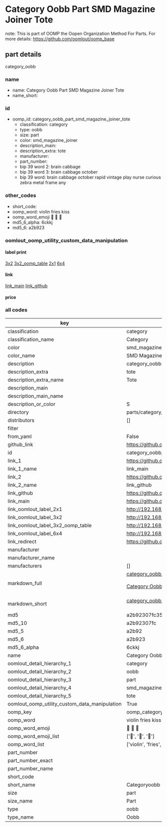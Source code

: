 # Category Oobb Part SMD Magazine Joiner Tote  

note: This is part of OOMP the Oopen Organization Method For Parts. For more details: https://github.com/oomlout/oomp_base

##  part details
  



category_oobb



### name
* name: Category Oobb Part SMD Magazine Joiner Tote
* name_short: 
### id
* oomp_id: category_oobb_part_smd_magazine_joiner_tote
  * classification: category
  * type: oobb
  * size: part
  * color: smd_magazine_joiner
  * description_main: 
  * description_extra: tote
  * manufacturer: 
  * part_number: 
  * bip 39 word 2: brain cabbage
  * bip 39 word 3: brain cabbage october
  * bip 39 word: brain cabbage october rapid vintage play nurse curious zebra metal frame any

### other_codes
* short_code: 
* oomp_word: violin fries kiss
* oomp_word_emoji :violin: :fries: :kiss:
* md5_6_alpha: 6ckkj
* md5_6: a2b923






### oomlout_oomp_utility_custom_data_manipulation
#### label print
[3x2](http://192.168.1.245:1112/?label=oomp%206ckkj)
[3x2_oomp_table](http://192.168.1.108:1112/?label=oomp%206ckkj)
[2x1](http://192.168.1.242:1112/?label=oomp%206ckkj)
[6x4](http://192.168.1.55:1112/?label=oomp%206ckkj)    

#### link

[link_main](https://github.com/oomlout/oomlout_oomp_version_1_messy/tree/main/parts/category_oobb_part_smd_magazine_joiner_tote) [link_github](https://github.com/oomlout/oomlout_oomp_version_1_messy/tree/main/parts/category_oobb_part_smd_magazine_joiner_tote)                             

#### price







### all codes 
| key | value |  
| --- | --- |  
| classification | category |  
| classification_name | Category |  
| color | smd_magazine_joiner |  
| color_name | SMD Magazine Joiner |  
| description | category_oobb |  
| description_extra | tote |  
| description_extra_name | Tote |  
| description_main |  |  
| description_main_name |  |  
| description_or_color | S  |  
| directory | parts/category_oobb_part_smd_magazine_joiner_tote |  
| distributors | [] |  
| filter |  |  
| from_yaml | False |  
| github_link | https://github.com/oomlout/oomlout_oomp_part_src/tree/main/parts/category_oobb_part_smd_magazine_joiner_tote |  
| id | category_oobb_part_smd_magazine_joiner_tote |  
| link_1 | https://github.com/oomlout/oomlout_oomp_version_1_messy/tree/main/parts/category_oobb_part_smd_magazine_joiner_tote |  
| link_1_name | link_main |  
| link_2 | https://github.com/oomlout/oomlout_oomp_version_1_messy/tree/main/parts/category_oobb_part_smd_magazine_joiner_tote |  
| link_2_name | link_github |  
| link_github | https://github.com/oomlout/oomlout_oomp_version_1_messy/tree/main/parts/category_oobb_part_smd_magazine_joiner_tote |  
| link_main | https://github.com/oomlout/oomlout_oomp_version_1_messy/tree/main/parts/category_oobb_part_smd_magazine_joiner_tote |  
| link_oomlout_label_2x1 | http://192.168.1.242:1112/?label=oomp%206ckkj |  
| link_oomlout_label_3x2 | http://192.168.1.245:1112/?label=oomp%206ckkj |  
| link_oomlout_label_3x2_oomp_table | http://192.168.1.108:1112/?label=oomp%206ckkj |  
| link_oomlout_label_6x4 | http://192.168.1.55:1112/?label=oomp%206ckkj |  
| link_redirect | https://github.com/oomlout/oomlout_oomp_version_1_messy/tree/main/parts/category_oobb_part_smd_magazine_joiner_tote |  
| manufacturer |  |  
| manufacturer_name |  |  
| manufacturers | [] |  
| markdown_full | [category_oobb_part_smd_magazine_joiner_tote](none)<br>[](none)<br>[Category Oobb Part Smd Magazine Joiner Tote](none)<br><br> |  
| markdown_short | [category_oobb_part_smd_magazine_joiner_tote](none)<br><br> |  
| md5 | a2b92307fc35f2f2997a1b1f3207e8d7 |  
| md5_10 | a2b92307fc |  
| md5_5 | a2b92 |  
| md5_6 | a2b923 |  
| md5_6_alpha | 6ckkj |  
| name | Category Oobb Part SMD Magazine Joiner Tote |  
| oomlout_detail_hierarchy_1 | category |  
| oomlout_detail_hierarchy_2 | oobb |  
| oomlout_detail_hierarchy_3 | part |  
| oomlout_detail_hierarchy_4 | smd_magazine_joiner |  
| oomlout_detail_hierarchy_5 | tote |  
| oomlout_oomp_utility_custom_data_manipulation | True |  
| oomp_key | oomp_category_oobb_part_smd_magazine_joiner_tote |  
| oomp_word | violin fries kiss |  
| oomp_word_emoji | :violin: :fries: :kiss: |  
| oomp_word_emoji_list | [':violin:', ':fries:', ':kiss:'] |  
| oomp_word_list | ['violin', 'fries', 'kiss'] |  
| part_number |  |  
| part_number_exact |  |  
| part_number_name |  |  
| short_code |  |  
| short_name | Categoryoobb |  
| size | part |  
| size_name | Part |  
| type | oobb |  
| type_name | Oobb |  
